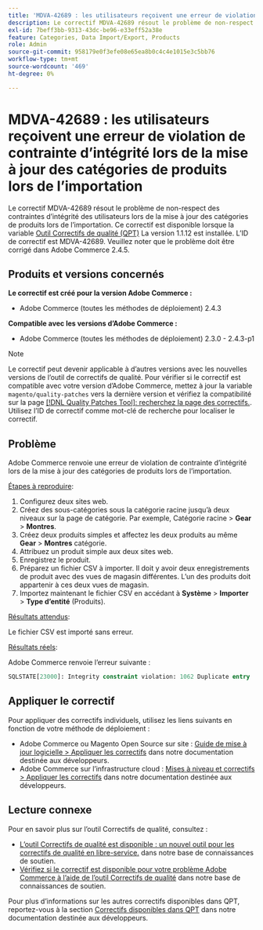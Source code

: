 ```yaml
---
title: 'MDVA-42689 : les utilisateurs reçoivent une erreur de violation de contrainte d’intégrité lors de la mise à jour des catégories de produits lors de l’importation'
description: Le correctif MDVA-42689 résout le problème de non-respect des contraintes d’intégrité des utilisateurs lors de la mise à jour des catégories de produits lors de l’importation. Ce correctif est disponible lorsque l’[outil de correctifs de qualité (QPT)](/help/announcements/adobe-commerce-announcements/magento-quality-patches-released-new-tool-to-self-serve-quality-patches.md) 1.1.12 est installé. L’ID de correctif est MDVA-42689. Veuillez noter que le problème doit être corrigé dans Adobe Commerce 2.4.5.
exl-id: 7beff3bb-9313-43dc-be96-e33eff52a38e
feature: Categories, Data Import/Export, Products
role: Admin
source-git-commit: 958179e0f3efe08e65ea8b0c4c4e1015e3c5bb76
workflow-type: tm+mt
source-wordcount: '469'
ht-degree: 0%

---
```


# MDVA-42689 : les utilisateurs reçoivent une erreur de violation de contrainte d’intégrité lors de la mise à jour des catégories de produits lors de l’importation

Le correctif MDVA-42689 résout le problème de non-respect des contraintes d’intégrité des utilisateurs lors de la mise à jour des catégories de produits lors de l’importation. Ce correctif est disponible lorsque la variable [Outil Correctifs de qualité (QPT)](/help/announcements/adobe-commerce-announcements/magento-quality-patches-released-new-tool-to-self-serve-quality-patches.md) La version 1.1.12 est installée. L’ID de correctif est MDVA-42689. Veuillez noter que le problème doit être corrigé dans Adobe Commerce 2.4.5.

## Produits et versions concernés

**Le correctif est créé pour la version Adobe Commerce :**

* Adobe Commerce (toutes les méthodes de déploiement) 2.4.3

**Compatible avec les versions d’Adobe Commerce :**

* Adobe Commerce (toutes les méthodes de déploiement) 2.3.0 - 2.4.3-p1

>[!NOTE]
>
>Le correctif peut devenir applicable à d’autres versions avec les nouvelles versions de l’outil de correctifs de qualité. Pour vérifier si le correctif est compatible avec votre version d’Adobe Commerce, mettez à jour la variable `magento/quality-patches` vers la dernière version et vérifiez la compatibilité sur la page [[!DNL Quality Patches Tool]: recherchez la page des correctifs.](https://devdocs.magento.com/quality-patches/tool.html#patch-grid). Utilisez l’ID de correctif comme mot-clé de recherche pour localiser le correctif.

## Problème

Adobe Commerce renvoie une erreur de violation de contrainte d’intégrité lors de la mise à jour des catégories de produits lors de l’importation.

<u>Étapes à reproduire</u>:

1. Configurez deux sites web.
1. Créez des sous-catégories sous la catégorie racine jusqu’à deux niveaux sur la page de catégorie. Par exemple, Catégorie racine > **Gear** > **Montres**.
1. Créez deux produits simples et affectez les deux produits au même **Gear** > **Montres** catégorie.
1. Attribuez un produit simple aux deux sites web.
1. Enregistrez le produit.
1. Préparez un fichier CSV à importer. Il doit y avoir deux enregistrements de produit avec des vues de magasin différentes. L’un des produits doit appartenir à ces deux vues de magasin.
1. Importez maintenant le fichier CSV en accédant à **Système** > **Importer** > **Type d’entité** (Produits).

<u>Résultats attendus</u>:

Le fichier CSV est importé sans erreur.

<u>Résultats réels</u>:

Adobe Commerce renvoie l’erreur suivante :

```SQL
SQLSTATE[23000]: Integrity constraint violation: 1062 Duplicate entry '1302' for key 'PRIMARY', query was: INSERT INTO `catalog_url_rewrite_product_category` (`url_rewrite_id`,`category_id`,`product_id`) VALUES (?, ?, ?), (?, ?, ?), (?, ?, ?)
```

## Appliquer le correctif

Pour appliquer des correctifs individuels, utilisez les liens suivants en fonction de votre méthode de déploiement :

* Adobe Commerce ou Magento Open Source sur site : [Guide de mise à jour logicielle > Appliquer les correctifs](https://devdocs.magento.com/guides/v2.4/comp-mgr/patching/mqp.html) dans notre documentation destinée aux développeurs.
* Adobe Commerce sur l’infrastructure cloud : [Mises à niveau et correctifs > Appliquer les correctifs](https://devdocs.magento.com/cloud/project/project-patch.html) dans notre documentation destinée aux développeurs.

## Lecture connexe

Pour en savoir plus sur l’outil Correctifs de qualité, consultez :

* [L’outil Correctifs de qualité est disponible : un nouvel outil pour les correctifs de qualité en libre-service.](/help/announcements/adobe-commerce-announcements/magento-quality-patches-released-new-tool-to-self-serve-quality-patches.md) dans notre base de connaissances de soutien.
* [Vérifiez si le correctif est disponible pour votre problème Adobe Commerce à l’aide de l’outil Correctifs de qualité](/help/support-tools/patches-available-in-qpt-tool/check-patch-for-magento-issue-with-magento-quality-patches.md) dans notre base de connaissances de soutien.

Pour plus d’informations sur les autres correctifs disponibles dans QPT, reportez-vous à la section [Correctifs disponibles dans QPT](https://devdocs.magento.com/quality-patches/tool.html#patch-grid) dans notre documentation destinée aux développeurs.
